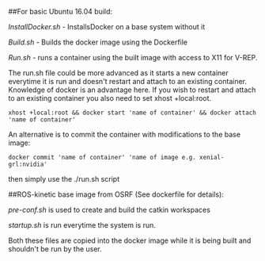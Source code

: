 ##For basic Ubuntu 16.04 build:

*InstallDocker.sh* - InstallsDocker on a base system without it

*Build.sh* - Builds the docker image using the Dockerfile

*Run.sh* - runs a container using the built image with access to X11 for V-REP.

The run.sh file could be more advanced as it starts a new container everytime it is run and doesn't restart and attach to an existing container. Knowledge of docker is an advantage here. If you wish to restart and attach to an existing container you also need to set xhost +local:root.

`xhost +local:root && docker start 'name of container' && docker attach 'name of container'`

An alternative is to commit the container with modifications to the base image:

`docker commit 'name of container' 'name of image e.g. xenial-grl:nvidia'`

then simply use the ./run.sh script

##ROS-kinetic base image from OSRF (See dockerfile for details):

*pre-conf.sh* is used to create and build the catkin workspaces

*startup.sh* is run everytime the system is run. 

Both these files are copied into the docker image while it is being built and shouldn't be run by the user. 
